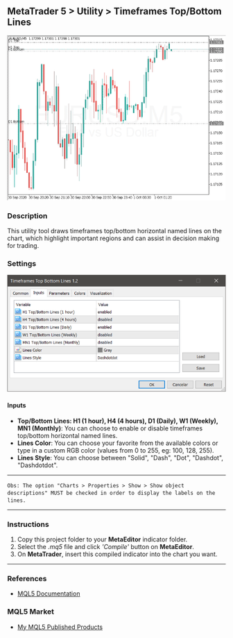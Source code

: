 ## MetaTrader 5 > Utility > Timeframes Top/Bottom Lines

![Timeframes Top Bottom Lines](docs/timeframes-top-bottom-lines.gif)

### Description

This utility tool draws timeframes top/bottom horizontal named lines on the chart, which highlight important regions and can assist in decision making for trading.

### Settings

![Inputs](docs/inputs.png)

#### Inputs

* **Top/Bottom Lines: H1 (1 hour), H4 (4 hours), D1 (Daily), W1 (Weekly), MN1 (Monthly)**: You can choose to enable or disable timeframes top/bottom horizontal named lines.
* **Lines Color**: You can choose your favorite from the available colors or type in a custom RGB color (values from 0 to 255, eg: 100, 128, 255).
* **Lines Style**: You can  choose between "Solid", "Dash", "Dot", "Dashdot", "Dashdotdot".

---

```Obs: The option "Charts > Properties > Show > Show object descriptions" MUST be checked in order to display the labels on the lines.```

---

### Instructions

1. Copy this project folder to your **MetaEditor** indicator folder.
2. Select the *.mq5* file and click *'Compile'* button on **MetaEditor**.
3. On **MetaTrader**, insert this compiled indicator into the chart you want.

---

### References

* [MQL5 Documentation](https://www.mql5.com/en/docs)

### MQL5 Market

* [My MQL5 Published Products](https://www.mql5.com/en/users/leonardo_splinter/seller)
